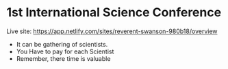 # 1st International  Science Conference

Live site: https://app.netlify.com/sites/reverent-swanson-980b18/overview

* It can be gathering of scientists.
* You Have to pay for each Scientist
* Remember, there time is valuable
